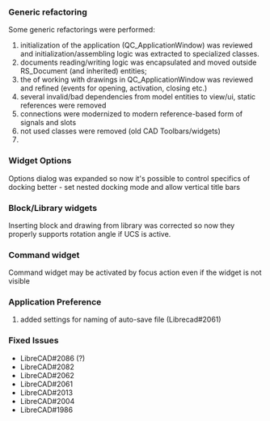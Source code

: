 ### Generic refactoring

Some generic refactorings were performed: 

1) initialization of the application (QC_ApplicationWindow) was reviewed and initialization/assembling logic was extracted to specialized classes. 
2) documents reading/writing logic was encapsulated and moved outside RS_Document (and inherited) entities;
3) the of working with drawings in QC_ApplicationWindow was reviewed and refined (events for opening, activation, closing etc.)
4) several invalid/bad dependencies from model entities to view/ui, static references were removed
5) connections were modernized to modern reference-based form of signals and slots
6) not used classes were removed (old CAD Toolbars/widgets) 
7) 


### Widget Options
Options dialog was expanded so now it's possible to control specifics of docking better - set nested docking mode and allow vertical title bars

### Block/Library widgets
Inserting block and drawing from library was corrected so now they properly supports rotation angle if UCS is active.

### Command widget
Command widget may be activated by focus action even if the widget is not visible


### Application Preference
1) added settings for naming of auto-save file (Librecad#2061)


### Fixed Issues
* LibreCAD#2086 (?)
* LibreCAD#2082
* LibreCAD#2062
* LibreCAD#2061
* LibreCAD#2013
* LibreCAD#2004
* LibreCAD#1986
